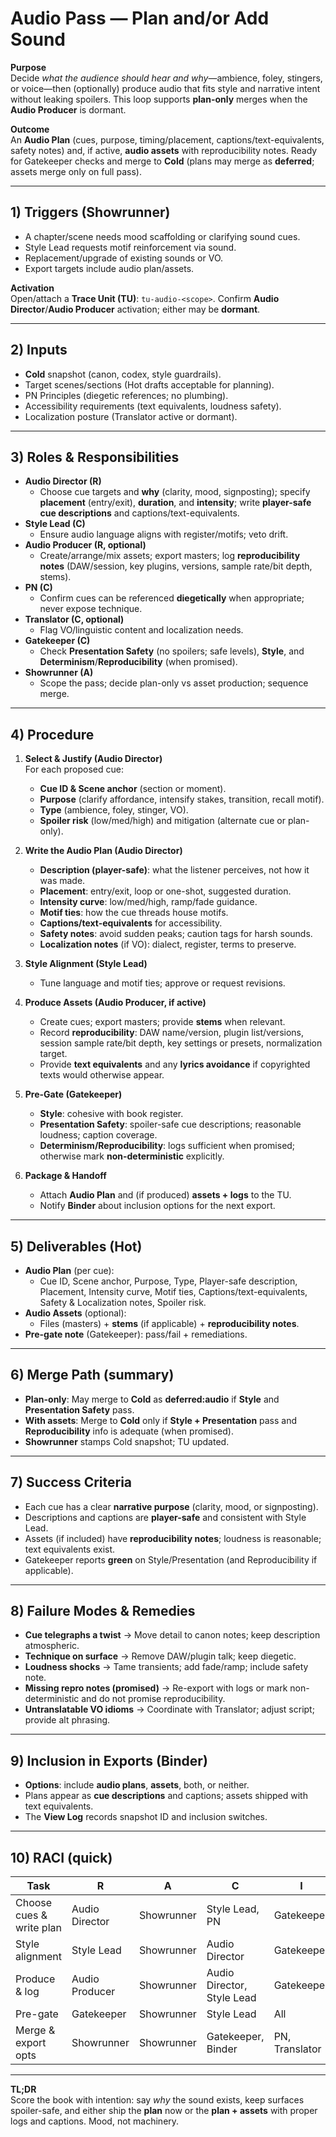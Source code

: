 # Audio Pass — Plan and/or Add Sound

**Purpose**  
Decide *what the audience should hear and why*—ambience, foley, stingers, or voice—then (optionally) produce audio that fits style and narrative intent without leaking spoilers. This loop supports **plan-only** merges when the **Audio Producer** is dormant.

**Outcome**  
An **Audio Plan** (cues, purpose, timing/placement, captions/text-equivalents, safety notes) and, if active, **audio assets** with reproducibility notes. Ready for Gatekeeper checks and merge to **Cold** (plans may merge as **deferred**; assets merge only on full pass).

---

## 1) Triggers (Showrunner)

- A chapter/scene needs mood scaffolding or clarifying sound cues.
- Style Lead requests motif reinforcement via sound.
- Replacement/upgrade of existing sounds or VO.
- Export targets include audio plan/assets.

**Activation**  
Open/attach a **Trace Unit (TU)**: `tu-audio-<scope>`. Confirm **Audio Director**/**Audio Producer** activation; either may be **dormant**.

---

## 2) Inputs

- **Cold** snapshot (canon, codex, style guardrails).
- Target scenes/sections (Hot drafts acceptable for planning).
- PN Principles (diegetic references; no plumbing).
- Accessibility requirements (text equivalents, loudness safety).
- Localization posture (Translator active or dormant).

---

## 3) Roles & Responsibilities

- **Audio Director (R)**  
  - Choose cue targets and **why** (clarity, mood, signposting); specify **placement** (entry/exit), **duration**, and **intensity**; write **player-safe cue descriptions** and captions/text-equivalents.
- **Style Lead (C)**  
  - Ensure audio language aligns with register/motifs; veto drift.
- **Audio Producer (R, optional)**  
  - Create/arrange/mix assets; export masters; log **reproducibility notes** (DAW/session, key plugins, versions, sample rate/bit depth, stems).
- **PN (C)**  
  - Confirm cues can be referenced **diegetically** when appropriate; never expose technique.
- **Translator (C, optional)**  
  - Flag VO/linguistic content and localization needs.
- **Gatekeeper (C)**  
  - Check **Presentation Safety** (no spoilers; safe levels), **Style**, and **Determinism**/**Reproducibility** (when promised).
- **Showrunner (A)**  
  - Scope the pass; decide plan-only vs asset production; sequence merge.

---

## 4) Procedure

1. **Select & Justify (Audio Director)**  
   For each proposed cue:  
   - **Cue ID & Scene anchor** (section or moment).  
   - **Purpose** (clarify affordance, intensify stakes, transition, recall motif).  
   - **Type** (ambience, foley, stinger, VO).  
   - **Spoiler risk** (low/med/high) and mitigation (alternate cue or plan-only).

2. **Write the Audio Plan (Audio Director)**  
   - **Description (player-safe)**: what the listener perceives, not how it was made.  
   - **Placement**: entry/exit, loop or one-shot, suggested duration.  
   - **Intensity curve**: low/med/high, ramp/fade guidance.  
   - **Motif ties**: how the cue threads house motifs.  
   - **Captions/text-equivalents** for accessibility.  
   - **Safety notes**: avoid sudden peaks; caution tags for harsh sounds.  
   - **Localization notes** (if VO): dialect, register, terms to preserve.

3. **Style Alignment (Style Lead)**  
   - Tune language and motif ties; approve or request revisions.

4. **Produce Assets (Audio Producer, if active)**  
   - Create cues; export masters; provide **stems** when relevant.  
   - Record **reproducibility**: DAW name/version, plugin list/versions, session sample rate/bit depth, key settings or presets, normalization target.  
   - Provide **text equivalents** and any **lyrics avoidance** if copyrighted texts would otherwise appear.

5. **Pre-Gate (Gatekeeper)**  
   - **Style**: cohesive with book register.  
   - **Presentation Safety**: spoiler-safe cue descriptions; reasonable loudness; caption coverage.  
   - **Determinism/Reproducibility**: logs sufficient when promised; otherwise mark **non-deterministic** explicitly.

6. **Package & Handoff**  
   - Attach **Audio Plan** and (if produced) **assets + logs** to the TU.  
   - Notify **Binder** about inclusion options for the next export.

---

## 5) Deliverables (Hot)

- **Audio Plan** (per cue):  
  - Cue ID, Scene anchor, Purpose, Type, Player-safe description, Placement, Intensity curve, Motif ties, Captions/text-equivalents, Safety & Localization notes, Spoiler risk.
- **Audio Assets** (optional):  
  - Files (masters) + **stems** (if applicable) + **reproducibility notes**.
- **Pre-gate note** (Gatekeeper): pass/fail + remediations.

---

## 6) Merge Path (summary)

- **Plan-only**: May merge to **Cold** as **deferred:audio** if **Style** and **Presentation Safety** pass.  
- **With assets**: Merge to **Cold** only if **Style + Presentation** pass and **Reproducibility** info is adequate (when promised).  
- **Showrunner** stamps Cold snapshot; TU updated.

---

## 7) Success Criteria

- Each cue has a clear **narrative purpose** (clarity, mood, or signposting).  
- Descriptions and captions are **player-safe** and consistent with Style Lead.  
- Assets (if included) have **reproducibility notes**; loudness is reasonable; text equivalents exist.  
- Gatekeeper reports **green** on Style/Presentation (and Reproducibility if applicable).

---

## 8) Failure Modes & Remedies

- **Cue telegraphs a twist** → Move detail to canon notes; keep description atmospheric.  
- **Technique on surface** → Remove DAW/plugin talk; keep diegetic.  
- **Loudness shocks** → Tame transients; add fade/ramp; include safety note.  
- **Missing repro notes (promised)** → Re-export with logs or mark non-deterministic and do not promise reproducibility.  
- **Untranslatable VO idioms** → Coordinate with Translator; adjust script; provide alt phrasing.

---

## 9) Inclusion in Exports (Binder)

- **Options**: include **audio plans**, **assets**, both, or neither.  
- Plans appear as **cue descriptions** and captions; assets shipped with text equivalents.  
- The **View Log** records snapshot ID and inclusion switches.

---

## 10) RACI (quick)

| Task | R | A | C | I |
|---|---|---|---|---|
| Choose cues & write plan | Audio Director | Showrunner | Style Lead, PN | Gatekeeper |
| Style alignment | Style Lead | Showrunner | Audio Director | Gatekeeper |
| Produce & log | Audio Producer | Showrunner | Audio Director, Style Lead | Gatekeeper |
| Pre-gate | Gatekeeper | Showrunner | Style Lead | All |
| Merge & export opts | Showrunner | Showrunner | Gatekeeper, Binder | PN, Translator |

---

**TL;DR**  
Score the book with intention: say *why* the sound exists, keep surfaces spoiler-safe, and either ship the **plan** now or the **plan + assets** with proper logs and captions. Mood, not machinery.
